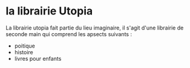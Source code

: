 # la librairie Utopia

La librairie utopia fait partie du lieu imaginaire, il s'agit d'une librairie de seconde main qui comprend les apsects suivants :
* poitique
* histoire
* livres pour enfants
